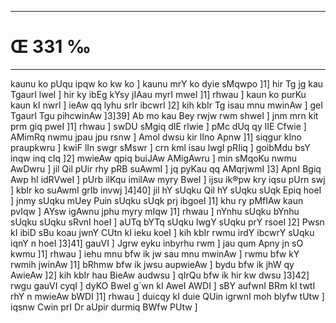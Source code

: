 ___
# Œ 331 ‰
---
kaunu ko pUqu ipqw ko kw ko ] kaunu mrY ko dyie sMqwpo ]1] hir Tg jg
kau TgaurI lweI ] hir ky ibEg kYsy jIAau myrI mweI ]1] rhwau ]
kaun ko purKu kaun kI nwrI ] ieAw qq lyhu srIr ibcwrI ]2] kih kbIr
Tg isau mnu mwinAw ] geI TgaurI Tgu pihcwinAw ]3]39] Ab mo kau
Bey rwjw rwm shweI ] jnm mrn kit prm giq pweI ]1] rhwau ] swDU
sMgiq dIE rlwie ] pMc dUq qy lIE Cfwie ] AMimRq nwmu jpau jpu rsnw
] Amol dwsu kir lIno Apnw ]1] siqgur kIno praupkwru ] kwiF lIn
swgr sMswr ] crn kml isau lwgI pRIiq ] goibMdu bsY inqw inq cIq
]2] mwieAw qpiq buiJAw AMigAwru ] min sMqoKu nwmu AwDwru ] jil Qil
pUir rhy pRB suAwmI ] jq pyKau qq AMqrjwmI ]3] ApnI Bgiq Awp hI
idRVweI ] pUrb ilKqu imilAw myry BweI ] ijsu ik®pw kry iqsu pUrn swj ]
kbIr ko suAwmI grIb invwj ]4]40] jil hY sUqku Qil hY sUqku sUqk
Epiq hoeI ] jnmy sUqku mUey Puin sUqku sUqk prj ibgoeI ]1] khu ry
pMfIAw kaun pvIqw ] AYsw igAwnu jphu myry mIqw ]1] rhwau ] nYnhu
sUqku bYnhu sUqku sUqku sRvnI hoeI ] aUTq bYTq sUqku lwgY sUqku prY rsoeI
]2] Pwsn kI ibiD sBu koau jwnY CUtn kI ieku koeI ] kih kbIr rwmu irdY
ibcwrY sUqku iqnY n hoeI ]3]41] gauVI ] Jgrw eyku inbyrhu rwm ] jau
qum Apny jn sO kwmu ]1] rhwau ] iehu mnu bfw ik jw sau mnu mwinAw ]
rwmu bfw kY rwmih jwinAw ]1] bRhmw bfw ik jwsu aupwieAw ] bydu bfw ik
jhW qy AwieAw ]2] kih kbIr hau BieAw audwsu ] qIrQu bfw ik hir kw
dwsu ]3]42] rwgu gauVI cyqI ] dyKO BweI g´wn kI AweI AWDI ] sBY
aufwnI BRm kI twtI rhY n mwieAw bWDI ]1] rhwau ] duicqy kI duie QUin
igrwnI moh blyfw tUtw ] iqsnw Cwin prI Dr aUpir durmiq BWfw PUtw ]
####
